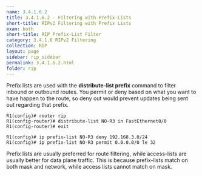 ```yaml
---
name: 3.4.1.6.2
title: 3.4.1.6.2 - Filtering with Prefix-Lists
short-title: RIPv2 Filtering with Prefix Lists
exam: both
short-title: RIP Prefix-List Filter
category: 3.4.1.6 RIPv2 Filtering
collection: RIP
layout: page
sidebar: rip_sidebar
permalink: 3.4.1.6.2.html
folder: rip
---
```

Prefix lists are used with the **distribute-list prefix** command to filter inbound or outbound routes. You permit or deny based on what you want to have happen to the route, so deny out would prevent updates being sent out regarding that prefix.
```
R1(config)# router rip
R1(config-router)# distribute-list NO-R3 in FastEthernet0/0
R1(config-router)# exit

R1(config)# ip prefix-list NO-R3 deny 192.168.3.0/24
R1(config)# ip prefix-list NO-R3 permit 0.0.0.0/0 le 32
```

Prefix lists are usually preferred for route filtering, while access-lists are usually better for data plane traffic. This is because prefix-lists match on both mask and network, while access lists cannot match on mask.

